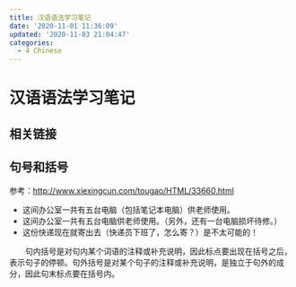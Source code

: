 ```yaml
---
title: 汉语语法学习笔记
date: '2020-11-01 11:36:09'
updated: '2020-11-03 21:04:47'
categories:
  - 4 Chinese
---
```

# 汉语语法学习笔记

## 相关链接

## 句号和括号

参考：<http://www.xiexingcun.com/tougao/HTML/33660.html>

- 这间办公室一共有五台电脑（包括笔记本电脑）供老师使用。
- 这间办公室一共有五台电脑供老师使用。（另外，还有一台电脑损坏待修。）
- 这份快递现在就寄出去（快递员下班了，怎么寄？）是不太可能的！

　　句内括号是对句内某个词语的注释或补充说明，因此标点要出现在括号之后，表示句子的停顿。句外括号是对某个句子的注释或补充说明，是独立于句外的成分，因此句末标点要在括号内。
